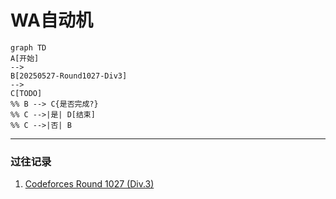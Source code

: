 # WA自动机





```mermaid
graph TD
A[开始] 
-->
B[20250527-Round1027-Div3]
-->
C[TODO]
%% B --> C{是否完成?}
%% C -->|是| D[结束]
%% C -->|否| B
```



---

### 过往记录
1. [Codeforces Round 1027 (Div.3)](https://codeforces.com/contest/2114)


